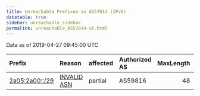 ```yaml
---
title: Unreachable Prefixes in AS57014 (IPv6)
datatable: true
sidebar: unreachable_sidebar
permalink: unreachable_AS57014-v6.html
---
```


Data as of 2019-04-27 09:45:00 UTC


<div class="datatable-begin"></div>

| Prefix                                                 | Reason                                                                                                | affected   | Authorized AS   |   MaxLength | Anchor                                         |   unreachable /48s |
|:-------------------------------------------------------|:------------------------------------------------------------------------------------------------------|:-----------|:----------------|------------:|:-----------------------------------------------|-------------------:|
| [2a05:2a00::/29](https://stat.ripe.net/2a05:2a00::/29) | [INVALID ASN](https://rpki-validator.ripe.net/announcement-preview?asn=AS57014&prefix=2a05:2a00::/29) | partial    | AS59816         |          48 | [RIPE](unreachable_RIPE_NCC_RPKI_Root-v6.html) |             524288 |

<div class="datatable-end"></div>